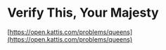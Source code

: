 # Verify This, Your Majesty

[https://open.kattis.com/problems/queens](https://open.kattis.com/problems/queens)
